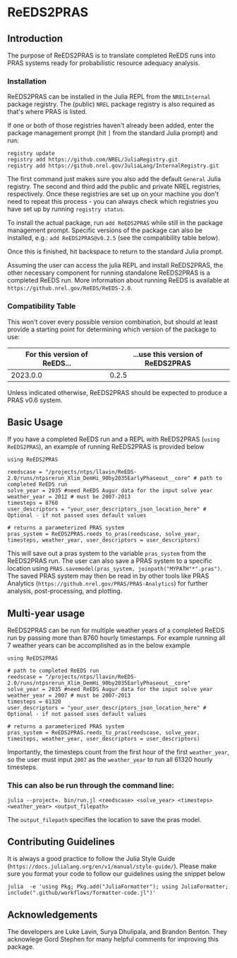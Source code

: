 # ReEDS2PRAS
## Introduction

The purpose of ReEDS2PRAS is to translate completed ReEDS runs into PRAS systems ready for probabilistic resource adequacy analysis.

### Installation

ReEDS2PRAS can be installed in the Julia REPL from the `NRELInternal` package
registry. The (public) `NREL` package registry is also required as that's
where PRAS is listed.

If one or both of those registries haven't already been added, enter the
package management prompt (hit `]` from the standard Julia prompt) and run:

```
registry update
registry add https://github.com/NREL/JuliaRegistry.git
registry add https://github.nrel.gov/JuliaLang/InternalRegistry.git
```

The first command just makes sure you also add the default `General` Julia
registry. The second and third add the public and private NREL registries,
respectively. Once these registries are set up on your machine you don't need
to repeat this process  - you can always check which registries you have set up
by running `registry status`.

To install the actual package, run `add ReEDS2PRAS` while still in the
package management prompt. Specific versions of the package can also be
installed, e.g.: `add ReEDS2PRAS@v0.2.5` (see the compatibility table below).

Once this is finished, hit backspace to return to the standard Julia prompt.

Assuming  the user can access the julia REPL and install ReEDS2PRAS, the other
necessary component for running standalone ReEDS2PRAS is a completed ReEDS run.
More information about running ReEDS is available at
`https://github.nrel.gov/ReEDS/ReEDS-2.0`.

### Compatibility Table

This won't cover every possible version combination, but should at least
provide a starting point for determining which version of the package to use:

 For this version of ReEDS... | ...use this version of ReEDS2PRAS
------------------------------|----------------------------------
2023.0.0 | 0.2.5

Unless indicated otherwise, ReEDS2PRAS should be expected to produce
a PRAS v0.6 system.

## Basic Usage
If you have a completed ReEDS run and a REPL with ReEDS2PRAS (`using ReEDS2PRAS`), an example of running ReEDS2PRAS is provided below

```
using ReEDS2PRAS

reedscase = "/projects/ntps/llavin/ReEDS-2.0/runs/ntpsrerun_Xlim_DemHi_90by2035EarlyPhaseout__core" # path to completed ReEDS run
solve_year = 2035 #need ReEDS Augur data for the input solve year
weather_year = 2012 # must be 2007-2013
timesteps = 8760
user_descriptors = "your_user_descriptors_json_location_here" # Optional - if not passed uses default values

# returns a parameterized PRAS system
pras_system = ReEDS2PRAS.reeds_to_pras(reedscase, solve_year, timesteps, weather_year, user_descriptors = user_descriptors)
```

This will save out a pras system to the variable `pras_system` from the ReEDS2PRAS run. The user can also save a PRAS system to a specific location using `PRAS.savemodel(pras_system, joinpath("MYPATH"*".pras")`. The saved PRAS system may then be read in by other tools like PRAS Analytics (`https://github.nrel.gov/PRAS/PRAS-Analytics`) for further analysis, post-processing, and plotting.

## Multi-year usage

ReEDS2PRAS can be run for multiple weather years of a completed ReEDS run by passing more than 8760 hourly timestamps. For example running all 7 weather years can be accomplished as in the below example

```
using ReEDS2PRAS

# path to completed ReEDS run
reedscase = "/projects/ntps/llavin/ReEDS-2.0/runs/ntpsrerun_Xlim_DemHi_90by2035EarlyPhaseout__core"
solve_year = 2035 #need ReEDS Augur data for the input solve year
weather_year = 2007 # must be 2007-2013
timesteps = 61320
user_descriptors = "your_user_descriptors_json_location_here" # Optional - if not passed uses default values

# returns a parameterized PRAS system
pras_system = ReEDS2PRAS.reeds_to_pras(reedscase, solve_year, timesteps, weather_year, user_descriptors = user_descriptors)
```

Importantly, the timesteps count from the first hour of the first `weather_year`, so the user must input `2007` as the `weather_year` to run all 61320 hourly timesteps.

### This can also be run through the command line:

```
julia --project=. bin/run.jl <reedscase> <solve_year> <timesteps> <weather_year> <output_filepath>
```

The `output_filepath` specifies the location to save the pras model.

## Contributing Guidelines

It is always a good practice to follow the Julia Style Guide (`https://docs.julialang.org/en/v1/manual/style-guide/`). 
Please make sure you format your code to follow our guidelines using the snippet below
```
julia  -e 'using Pkg; Pkg.add("JuliaFormatter"); using JuliaFormatter; include(".github/workflows/formatter-code.jl")'
```

## Acknowledgements
The developers are Luke Lavin, Surya Dhulipala, and Brandon Benton. They acknowlege Gord Stephen for many helpful comments for improving this package.

